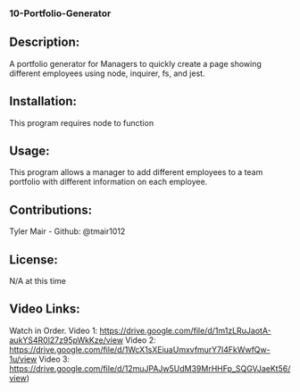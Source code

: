 ### 10-Portfolio-Generator

## Description:
A portfolio generator for Managers to quickly create a page showing different employees using node, inquirer, fs, and jest.

## Installation:
This program requires node to function

## Usage:
This program allows a manager to add different employees to a team portfolio with different information on each employee.

## Contributions:
Tyler Mair - Github: @tmair1012

## License:
N/A at this time

## Video Links:
Watch in Order.
Video 1:
https://drive.google.com/file/d/1m1zLRuJaotA-aukYS4R0l27z95pWkKze/view
Video 2:
https://drive.google.com/file/d/1WcX1sXEiuaUmxvfmurY7l4FkWwfQw-1u/view
Video 3:
https://drive.google.com/file/d/12muJPAJw5UdM39MrHHFp_SQGVJaeKt56/view)

